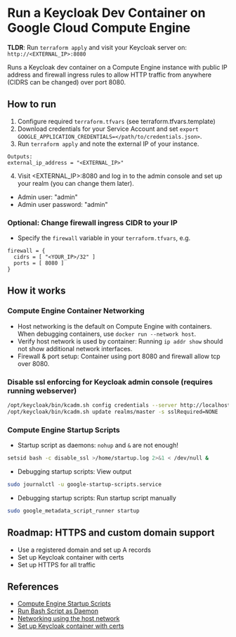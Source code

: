 # Run a Keycloak Dev Container on Google Cloud Compute Engine

**TLDR**: Run `terraform apply` and visit your Keycloak server on: `http://<EXTERNAL_IP>:8080`

Runs a Keycloak dev container on a Compute Engine instance with public IP address and firewall ingress rules to allow HTTP traffic from anywhere (CIDRS can be changed) over port 8080.

## How to run

1. Configure required `terraform.tfvars` (see terraform.tfvars.template)
2. Download credentials for your Service Account and set `export GOOGLE_APPLICATION_CREDENTIALS=</path/to/credentials.json>`.
3. Run `terraform apply` and note the external IP of your instance.

```
Outputs:
external_ip_address = "<EXTERNAL_IP>"
```

4. Visit <EXTERNAL_IP>:8080 and log in to the admin console and set up your realm (you can change them later).

- Admin user: "admin"
- Admin user password: "admin"

### Optional: Change firewall ingress CIDR to your IP

- Specify the `firewall` variable in your `terraform.tfvars`, e.g.

```
firewall = {
  cidrs = [ "<YOUR_IP>/32" ]
  ports = [ 8080 ]
}
```

## How it works

### Compute Engine Container Networking

- Host networking is the default on Compute Engine with containers. When debugging containers, use `docker run --network host`.
- Verify host network is used by container: Running `ip addr show` should not show additional network interfaces.
- Firewall & port setup: Container using port 8080 and firewall allow tcp over 8080.

### Disable ssl enforcing for Keycloak admin console (requires running webserver)

```bash
/opt/keycloak/bin/kcadm.sh config credentials --server http://localhost:8080 --realm master --user admin --password admin
/opt/keycloak/bin/kcadm.sh update realms/master -s sslRequired=NONE
```

### Compute Engine Startup Scripts

- Startup script as daemons: `nohup` and `&` are not enough!

```bash
setsid bash -c disable_ssl >/home/startup.log 2>&1 < /dev/null &
```

- Debugging startup scripts: View output

```bash
sudo journalctl -u google-startup-scripts.service
```

- Debugging startup scripts: Run startup script manually

```bash
sudo google_metadata_script_runner startup
```

## Roadmap: HTTPS and custom domain support

- Use a registered domain and set up A records
- Set up Keycloak container with certs
- Set up HTTPS for all traffic

## References

- [Compute Engine Startup Scripts](https://cloud.google.com/compute/docs/instances/startup-scripts/linux)
- [Run Bash Script as Daemon](https://stackoverflow.com/questions/19233529/run-bash-script-as-daemon)
- [Networking using the host network](https://docs.docker.com/network/network-tutorial-host)
- [Set up Keycloak container with certs](https://stackoverflow.com/questions/49859066/keycloak-docker-https-required)

